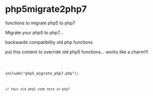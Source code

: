 # php5migrate2php7
functions to migrate php5 to php7

Migrate your php5 to php7...

backwards compatibility old php functions

put this content to override old php5 functions... works like a charm!!!

<code>


include("php5_migrate_php7.php");

    // Your old php5 code here in php7

</code>
